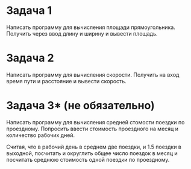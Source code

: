 # Задача 1

Написать программу для вычисления площади прямоугольника. Получить через ввод длину и ширину и вывести площадь.

# Задача 2

Написать программу для вычисления скорости. Получить на вход время пути и расстояние и вывести скорость.

# Задача 3* (не обязательно)

Написать программу для вычисления средней стомости поездки по проездному. Попросить ввести стоимость проездного на месяц и количество рабочих дней.

Считая, что в рабочий день в среднем две поездки, и 1.5 поездки в выходной, посчитать и округлить общее число поездок в месяц и посчитать среднюю стоимость одной поездки по проездному.
